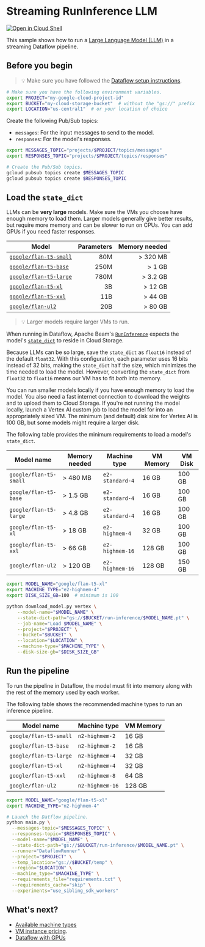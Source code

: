 # Streaming RunInference LLM

[![Open in Cloud Shell](http://gstatic.com/cloudssh/images/open-btn.svg)](https://console.cloud.google.com/cloudshell/open?git_repo=https://github.com/GoogleCloudPlatform/python-docs-samples&page=editor&open_in_editor=dataflow/run-inference/README.md)

This sample shows how to run a [Large Language Model (LLM)](https://en.wikipedia.org/wiki/Large_language_model) in a streaming Dataflow pipeline.

## Before you begin

> 💡 Make sure you have followed the
[Dataflow setup instructions](../README.md).

```sh
# Make sure you have the following environment variables.
export PROJECT="my-google-cloud-project-id"
export BUCKET="my-cloud-storage-bucket"  # without the "gs://" prefix
export LOCATION="us-central1"  # or your location of choice
```

Create the following Pub/Sub topics:
* `messages`: For the input messages to send to the model.
* `responses`: For the model's responses.

```sh
export MESSAGES_TOPIC="projects/$PROJECT/topics/messages"
export RESPONSES_TOPIC="projects/$PROJECT/topics/responses"

# Create the Pub/Sub topics.
gcloud pubsub topics create $MESSAGES_TOPIC
gcloud pubsub topics create $RESPONSES_TOPIC
```

## Load the `state_dict`

LLMs can be **very large** models. Make sure the VMs you choose have enough memory to load them.
Larger models generally give better results, but require more memory and can be slower to run on CPUs.
You can add GPUs if you need faster responses.

| Model                                   | Parameters | Memory needed |
|-----------------------------------------|-----------:|--------------:|
| [`google/flan-t5-small`][flan-t5-small] | 80M        | > 320 MB      |
| [`google/flan-t5-base`][flan-t5-base]   | 250M       | > 1 GB        |
| [`google/flan-t5-large`][flan-t5-large] | 780M       | > 3.2 GB      |
| [`google/flan-t5-xl`][flan-t5-xl]       | 3B         | > 12 GB       |
| [`google/flan-t5-xxl`][flan-t5-xxl]     | 11B        | > 44 GB       |
| [`google/flan-ul2`][flan-ul2]           | 20B        | > 80 GB       |

> 💡 Larger models require larger VMs to run.

When running in Dataflow, Apache Beam's [`RunInference`](https://beam.apache.org/documentation/transforms/python/elementwise/runinference/) expects the model's  [`state_dict`](https://pytorch.org/tutorials/recipes/recipes/what_is_state_dict.html) to reside in Cloud Storage.

Because LLMs can be so large, save the `state_dict` as `float16` instead of the default `float32`.
With this configuration, each parameter uses 16 bits instead of 32 bits, making the `state_dict` half the size, which minimizes the time needed to load the model.
However, converting the `state_dict` from `float32` to `float16` means our VM has to fit _both_ into memory.

You can run smaller models locally if you have enough memory to load the model. You also need a fast internet connection to download the weights and to upload them to Cloud Storage.
If you're not running the model locally, launch a Vertex AI custom job to load the model for into an appropriately sized VM.
The minimum (and default) disk size for Vertex AI is 100 GB, but some models might require a larger disk.

The following table provides the minimum requirements to load a model's `state_dict`.

| Model name             | Memory needed | Machine type    | VM Memory | VM Disk |
|------------------------|---------------|-----------------|-----------|---------|
| `google/flan-t5-small` | > 480 MB      | `e2-standard-4` | 16 GB     | 100 GB  |
| `google/flan-t5-base`  | > 1.5 GB      | `e2-standard-4` | 16 GB     | 100 GB  |
| `google/flan-t5-large` | > 4.8 GB      | `e2-standard-4` | 16 GB     | 100 GB  |
| `google/flan-t5-xl`    | > 18 GB       | `e2-highmem-4`  | 32 GB     | 100 GB  |
| `google/flan-t5-xxl`   | > 66 GB       | `e2-highmem-16` | 128 GB    | 100 GB  |
| `google/flan-ul2`      | > 120 GB      | `e2-highmem-16` | 128 GB    | 150 GB  |

```sh
export MODEL_NAME="google/flan-t5-xl"
export MACHINE_TYPE="e2-highmem-4"
export DISK_SIZE_GB=100  # minimum is 100

python download_model.py vertex \
    --model-name="$MODEL_NAME" \
    --state-dict-path="gs://$BUCKET/run-inference/$MODEL_NAME.pt" \
    --job-name="Load $MODEL_NAME" \
    --project="$PROJECT" \
    --bucket="$BUCKET" \
    --location="$LOCATION" \
    --machine-type="$MACHINE_TYPE" \
    --disk-size-gb="$DISK_SIZE_GB"
```

## Run the pipeline

To run the pipeline in Dataflow, the model must fit into memory along with the rest of the memory used by each worker.

The following table shows the recommended machine types to run an inference pipeline.

| Model name             | Machine type    | VM Memory |
|------------------------|-----------------|-----------|
| `google/flan-t5-small` | `n2-highmem-2`  | 16 GB     |
| `google/flan-t5-base`  | `n2-highmem-2`  | 16 GB     |
| `google/flan-t5-large` | `n2-highmem-4`  | 32 GB     |
| `google/flan-t5-xl`    | `n2-highmem-4`  | 32 GB     |
| `google/flan-t5-xxl`   | `n2-highmem-8`  | 64 GB     |
| `google/flan-ul2`      | `n2-highmem-16` | 128 GB    |

```sh
export MODEL_NAME="google/flan-t5-xl"
export MACHINE_TYPE="n2-highmem-4"

# Launch the Datflow pipeline.
python main.py \
  --messages-topic="$MESSAGES_TOPIC" \
  --responses-topic="$RESPONSES_TOPIC" \
  --model-name="$MODEL_NAME" \
  --state-dict-path="gs://$BUCKET/run-inference/$MODEL_NAME.pt" \
  --runner="DataflowRunner" \
  --project="$PROJECT" \
  --temp_location="gs://$BUCKET/temp" \
  --region="$LOCATION" \
  --machine_type="$MACHINE_TYPE" \
  --requirements_file="requirements.txt" \
  --requirements_cache="skip" \
  --experiments="use_sibling_sdk_workers"
```

## What's next?

- [Available machine types](https://cloud.google.com/compute/docs/general-purpose-machines)
- [VM instance pricing](https://cloud.google.com/compute/vm-instance-pricing).
- [Dataflow with GPUs](https://cloud.google.com/dataflow/docs/concepts/gpu-support)

[flan-t5-small]: https://huggingface.co/google/flan-t5-small
[flan-t5-base]: https://huggingface.co/google/flan-t5-base
[flan-t5-large]: https://huggingface.co/google/flan-t5-large
[flan-t5-xl]: https://huggingface.co/google/flan-t5-xl
[flan-t5-xxl]: https://huggingface.co/google/flan-t5-xxl
[flan-ul2]: https://huggingface.co/google/flan-ul2

